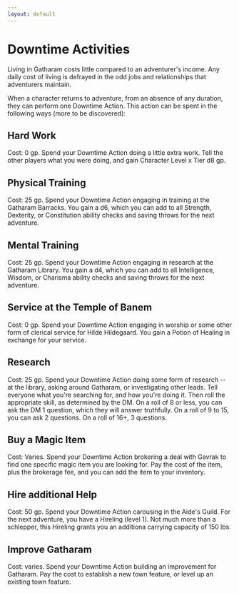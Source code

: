 ```yaml
---
layout: default
---
```

# Downtime Activities

Living in Gatharam costs little compared to an adventurer's income. Any daily cost of living is defrayed in the odd jobs and relationships that adventurers maintain.

When a character returns to adventure, from an absence of any duration, they can perform one Downtime Action. This action can be spent in the following ways (more to be discovered):

## Hard Work
Cost: 0 gp. Spend your Downtime Action doing a little extra work. Tell the other players what you were doing, and gain Character Level x Tier d8 gp.

## Physical Training
Cost: 25 gp. Spend your Downtime Action engaging in training at the Gatharam Barracks. You gain a d6, which you can add to all Strength, Dexterity, or Constitution ability checks and saving throws for the next adventure.

## Mental Training
Cost: 25 gp. Spend your Downtime Action engaging in research at the Gatharam Library. You gain a d4, which you can add to all Intelligence, Wisdom, or Charisma ability checks and saving throws for the next adventure.

## Service at the Temple of Banem
Cost: 0 gp. Spend your Downtime Action engaging in worship or some other form of clerical service for Hilde Hildegaard. You gain a Potion of Healing in exchange for your service.

## Research
Cost: 25 gp. Spend your Downtime Action doing some form of research -- at the library, asking around Gatharam, or investigating other leads. Tell everyone what you're searching for, and how you're doing it. Then roll the appropriate skill, as determined by the DM. On a roll of 8 or less, you can ask the DM 1 question, which they will answer truthfully. On a roll of 9 to 15, you can ask 2 questions. On a roll of 16+, 3 questions.

## Buy a Magic Item
Cost: Varies. Spend your Downtime Action brokering a deal with Gavrak to find one specific magic item you are looking for. Pay the cost of the item, plus the brokerage fee, and you can add the item to your inventory.

## Hire additional Help
Cost: 50 gp. Spend your Downtime Action carousing in the Aide's Guild. For the next adventure, you have a Hireling (level 1). Not much more than a schlepper, this Hireling grants you an additiona carrying capacity of 150 lbs.

## Improve Gatharam
Cost: varies. Spend your Downtime Action building an improvement for Gatharam. Pay the cost to establish a new town feature, or level up an existing town feature.
